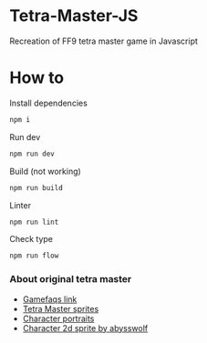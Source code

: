 # Tetra-Master-JS
Recreation of FF9 tetra master game in Javascript

# How to

Install dependencies
```bash
npm i
```

Run dev
```bash
npm run dev
```

Build (not working)
````bash
npm run build
````

Linter
```bash
npm run lint
```

Check type
```bash
npm run flow
```

### About original tetra master

- [Gamefaqs link](https://gamefaqs.gamespot.com/ps/197338-final-fantasy-ix/faqs/9671)
- [Tetra Master sprites](https://www.spriters-resource.com/playstation/finalfantasy9/sheet/59144/)
- [Character portraits](https://www.spriters-resource.com/playstation/finalfantasy9/sheet/59142/)
- [Character 2d sprite by abysswolf](https://imgur.com/BHbOGo5)
